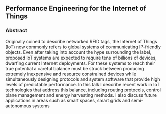 ## Performance Engineering for the Internet of Things

### Abstract
Originally coined to describe networked RFID tags, the Internet of Things (IoT) now commonly refers to global systems of communicating IP-friendly objects. Even after taking into account the hype surrounding the label, proposed IoT systems are expected to require tens of billions of devices, dwarfing current Internet deployments. For these systems to reach their true potential a careful balance must be struck between producing extremely inexpensive and resource constrained devices while simultaneously designing protocols and system software that provide high levels of predictable performance. In this talk I describe recent work in IoT technologies that address this balance, including routing protocols, control plane management and
energy harvesting methods. I also discuss future applications in areas such as smart spaces, smart grids and semi-autonomous systems
